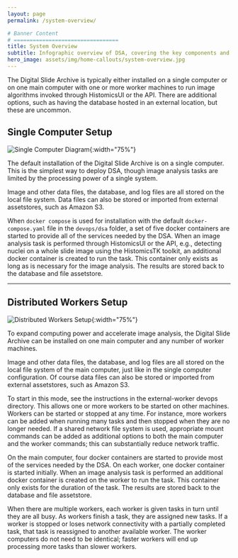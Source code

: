 ```yaml
---
layout: page
permalink: /system-overview/

# Banner Content
# =================================
title: System Overview
subtitle: Infographic overview of DSA, covering the key components and setup options.
hero_image: assets/img/home-callouts/system-overview.jpg
---
```


<div class="system-overview-page" markdown="1">

The Digital Slide Archive is typically either installed on a single computer or on one main computer with one or more worker machines to run image algorithms invoked through HistomicsUI or the API. There are additional options, such as having the database hosted in an external location, but these are uncommon.

## Single Computer Setup

![Single Computer Diagram](../assets/img/system-diagrams/system-diagram-single-computer-setup.svg "Single Computer Diagram"){:width="75%"}

The default installation of the Digital Slide Archive is on a single computer. This is the simplest way to deploy DSA, though image analysis tasks are limited by the processing power of a single system.

Image and other data files, the database, and log files are all stored on the local file system. Data files can also be stored or imported from external assetstores, such as Amazon S3.

When ``docker compose`` is used for installation with the default ``docker-compose.yaml`` file in the ``devops/dsa`` folder, a set of five docker containers are started to provide all of the services needed by the DSA. When an image analysis task is performed through HistomicsUI or the API, e.g., detecting nuclei on a whole slide image using the HistomicsTK toolkit, an additional docker container is created to run the task. This container only exists as long as is necessary for the image analysis. The results are stored back to the database and file assetstore.

---

## Distributed Workers Setup

![Distributed Workers Setup](../assets/img/system-diagrams/system-diagram-distributed-workers-setup.svg "Distributed Workers Setup Diagram"){:width="75%"}

To expand computing power and accelerate image analysis, the Digital Slide Archive can be installed on one main computer and any number of worker machines.

Image and other data files, the database, and log files are all stored on the local file system of the main computer, just like in the single computer configuration. Of course data files can also be stored or imported from external assetstores, such as Amazon S3.

To start in this mode, see the instructions in the external-worker devops directory. This allows one or more workers to be started on other machines. Workers can be started or stopped at any time. For instance, more workers can be added when running many tasks and then stopped when they are no longer needed. If a shared network file system is used, appropriate mount commands can be added as additional options to both the main computer and the worker commands; this can substantially reduce network traffic.

On the main computer, four docker containers are started to provide most of the services needed by the DSA. On each worker, one docker container is started initially. When an image analysis task is performed an additional docker container is created on the worker to run the task. This container only exists for the duration of the task. The results are stored back to the database and file assetstore.

When there are multiple workers, each worker is given tasks in turn until they are all busy. As workers finish a task, they are assigned new tasks. If a worker is stopped or loses network connectivity with a partially completed task, that task is reassigned to another available worker. The worker computers do not need to be identical; faster workers will end up processing more tasks than slower workers.
